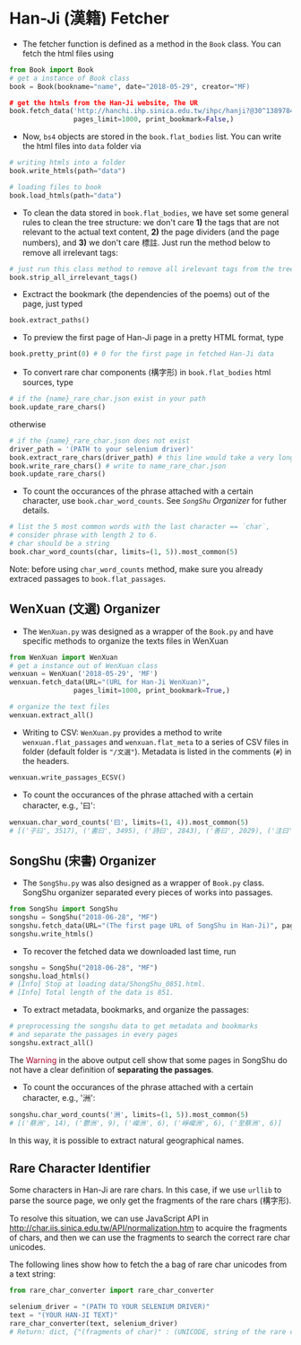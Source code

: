 # Han-Ji (漢籍) Fetcher

- The fetcher function is defined as a method in the `Book` class. You can fetch the html files using

```python
from Book import Book
# get a instance of Book class
book = Book(bookname="name", date="2018-05-29", creator="MF)

# get the htmls from the Han-Ji website, The UR
book.fetch_data('http://hanchi.ihp.sinica.edu.tw/ihpc/hanji?@30^1389784921^802^^^60311004001000010006@@460127924',
                pages_limit=1000, print_bookmark=False,)
```

- Now, `bs4` objects are stored in the `book.flat_bodies` list. You can write the html files into `data` folder via

```python
# writing htmls into a folder
book.write_htmls(path="data")

# loading files to book
book.load_htmls(path="data")
```

- To clean the data stored in `book.flat_bodies`, we have set some general rules to clean the tree structure: we don't care **1)** the tags that are not relevant to the actual text content, **2)** the page dividers (and the page numbers), and **3)** we don't care 標註. Just run the method below to remove all irrelevant tags: 

```python
# just run this class method to remove all irelevant tags from the tree structure in book.flat_bodies
book.strip_all_irrelevant_tags()
```


- Exctract the bookmark (the dependencies of the poems) out of the page, just typed

```python
book.extract_paths()
```

- To preview the first page of Han-Ji page in a pretty HTML format, type

```python
book.pretty_print(0) # 0 for the first page in fetched Han-Ji data
```

- To convert rare char components (構字形) in `book.flat_bodies` html sources, type

```python
# if the {name}_rare_char.json exist in your path
book.update_rare_chars()
```

otherwise

```python
# if the {name}_rare_char.json does not exist
driver_path = '(PATH to your selenium driver)'
book.extract_rare_chars(driver_path) # this line would take a very long time, be careful before you execute it
book.write_rare_chars() # write to name_rare_char.json
book.update_rare_chars()
```

- To count the occurances of the phrase attached with a certain character, use `book.char_word_counts`. See _`SongShu` Organizer_ for futher details.  

```python
# list the 5 most common words with the last character == `char`,  
# consider phrase with length 2 to 6.
# char should be a string
book.char_word_counts(char, limits=(1, 5)).most_common(5)
```

Note: before using `char_word_counts` method, make sure you already extraced passages to `book.flat_passages`.

## WenXuan (文選) Organizer

- The `WenXuan.py` was designed as a wrapper of the `Book.py` and have specific methods to organize the texts files in WenXuan

```python
from WenXuan import WenXuan
# get a instance out of WenXuan class
wenxuan = WenXuan('2018-05-29', 'MF')
wenxuan.fetch_data(URL="(URL for Han-Ji WenXuan)",
                pages_limit=1000, print_bookmark=True,)

# organize the text files
wenxuan.extract_all()
```

- Writing to CSV: `WenXuan.py` provides a method to write `wenxuan.flat_passages` and `wenxuan.flat_meta` to a series of CSV files in folder (default folder is `"/文選"`). Metadata is listed in the comments (`#`) in the headers.

```python
wenxuan.write_passages_ECSV()
```

- To count the occurances of the phrase attached with a certain character, e.g., '曰':

```python
wenxuan.char_word_counts('曰', limits=(1, 4)).most_common(5)
# [('子曰', 3517), ('書曰', 3495), ('詩曰', 2843), ('善曰', 2029), ('注曰', 2018)]
```

## SongShu (宋書) Organizer

- The `SongShu.py` was also designed as a wrapper of `Book.py` class. SongShu organizer separated every pieces of works into passages.

```python
from SongShu import SongShu
songshu = SongShu("2018-06-28", "MF")
songshu.fetch_data(URL="(The first page URL of SongShu in Han-Ji)", pages_limit=2000, print_bookmark=True)
songshu.write_htmls()
```

- To recover the fetched data we downloaded last time, run

```python
songshu = SongShu("2018-06-28", "MF")
songshu.load_htmls()
# [Info] Stop at loading data/ShongShu_0851.html.
# [Info] Total length of the data is 851.
```

- To extract metadata, bookmarks, and organize the passages:

```python
# preprocessing the songshu data to get metadata and bookmarks
# and separate the passages in every pages
songshu.extract_all()
```  

The <font color="#A60628">Warning</font> in the above output cell show that some pages in SongShu do not have a clear definition of **separating the passages**.

- To count the occurances of the phrase attached with a certain character, e.g., '洲':

```python
songshu.char_word_counts('洲', limits=(1, 5)).most_common(5)
# [('蔡洲', 14), ('鬱洲', 9), ('嶸洲', 6), ('崢嶸洲', 6), ('至蔡洲', 6)]
```

In this way, it is possible to extract natural geographical names.

## Rare Character Identifier

Some characters in Han-Ji are rare chars. In this case, if we use `urllib` to parse the source page, we only get the fragments of the rare chars (構字形). 

To resolve this situation, we can use JavaScript API in http://char.iis.sinica.edu.tw/API/normalization.htm to acquire the fragments of chars, and then we can use the fragments to search the correct rare char unicodes. 

The following lines show how to fetch the a bag of rare char unicodes from a text string:

```python
from rare_char_converter import rare_char_converter

selenium_driver = "(PATH TO YOUR SELENIUM DRIVER)"
text = "(YOUR HAN-JI TEXT)"
rare_char_converter(text, selenium_driver)
# Return: dict, {"(fragments of char)" : (UNICODE, string of the rare char)}
```